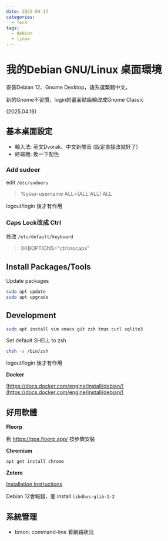 ```yaml
---
date: 2025-04-17
categories:
  - Tech
tags:
  - debian
  - linux
---
```


# 我的Debian GNU/Linux 桌面環境

安裝Debian 12、Gnome Desktop，語系選繁體中文。

新的Gnome不習慣，login的畫面點齒輪改成Gnome Classic

(2025.04.16)

## 基本桌面設定

- 輸入法: 英文Dvorak、中文新酷音 (設定直接改就好了)
- 終端機: 換一下配色

### Add sudoer

edit `/etc/sudoers`

> %your-username     ALL=(ALL:ALL) ALL

logout/login 後才有作用

### Caps Lock改成 Ctrl

修改 `/etc/default/keyboard`

> XKBOPTIONS="ctrl:nocaps"


## Install Packages/Tools

Update packages

```bash
sudo apt update
sudo apt upgrade
```

## Development

```bash
sudo apt install vim emacs git zsh tmux curl sqlite3
```

Set default SHELL to zsh

```bash
chsh -s /bin/zsh
```
logout/login 後才有作用

**Docker**

[https://docs.docker.com/engine/install/debian/](https://docs.docker.com/engine/install/debian/)

## 好用軟體

**Floorp**

到 https://ppa.floorp.app/ 按步驟安裝


**Chromium**

```bash
apt get install chrome
```

**Zotero**

[Installation Instructions](https://www.zotero.org/support/installation)

Debian 12會報錯，要 install `libdbus-glib-1-2`

## 系統管理

- bmon: command-line 看網路狀況 
